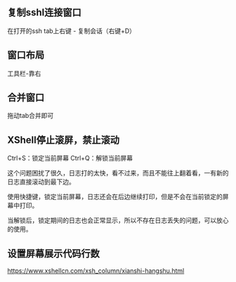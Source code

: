 ## 复制sshl连接窗口
在打开的ssh tab上右键 - 复制会话（右键+D）

## 窗口布局
工具栏-靠右

## 合并窗口
拖动tab合并即可

## XShell停止滚屏，禁止滚动
Ctrl+S：锁定当前屏幕 
Ctrl+Q：解锁当前屏幕

这个问题困扰了很久，日志打的太快，看不过来，而且不能往上翻着看，一有新的日志直接滚动到最下边。

使用快捷键，锁定当前屏幕，日志还会在后边继续打印，但是不会在当前锁定的屏幕中打印。

当解锁后，锁定期间的日志也会正常显示，所以不存在日志丢失的问题，可以放心的使用。

## 设置屏幕展示代码行数
https://www.xshellcn.com/xsh_column/xianshi-hangshu.html


